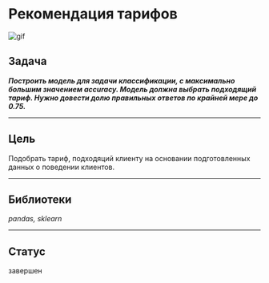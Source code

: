 # Рекомендация тарифов
![gif](https://j.gifs.com/32RWO4.gif)

## Задача

***Построить модель для задачи классификации, с максимально большим значением accuracy. Модель должна выбрать подходящий тариф. Нужно довести долю правильных ответов по крайней мере до 0.75.***

-----
## Цель

Подобрать тариф, подходяций клиенту на основании подготовленных данных о поведении клиентов.

---------
## Библиотеки
*pandas, sklearn*

---------------
## Статус
завершен
